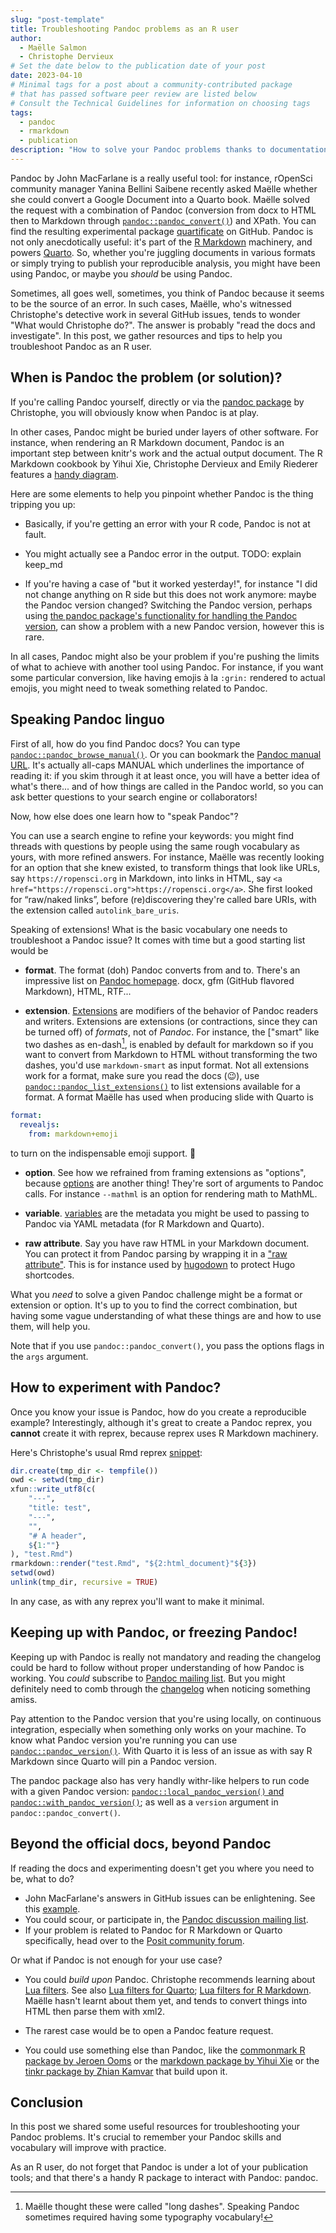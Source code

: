 ```yaml
---
slug: "post-template"
title: Troubleshooting Pandoc problems as an R user
author:
  - Maëlle Salmon
  - Christophe Dervieux
# Set the date below to the publication date of your post
date: 2023-04-10
# Minimal tags for a post about a community-contributed package 
# that has passed software peer review are listed below
# Consult the Technical Guidelines for information on choosing tags
tags:
  - pandoc
  - rmarkdown
  - publication
description: "How to solve your Pandoc problems thanks to documentation reading, experimentation"
---
```


Pandoc by John MacFarlane is a really useful tool: for instance, 
rOpenSci community manager Yanina Bellini Saibene recently asked Maëlle whether she could convert a Google Document into a Quarto book.
Maëlle solved the request with a combination of Pandoc (conversion from docx to HTML then to Markdown through [`pandoc::pandoc_convert()`](https://cderv.github.io/pandoc/reference/pandoc_convert.html)) and XPath.
You can find the resulting experimental package [quartificate](https://github.com/ropenscilabs/quartificate) on GitHub.
Pandoc is not only anecdotically useful: it's part of the [R Markdown](https://bookdown.org/yihui/rmarkdown-cookbook/) machinery, and powers [Quarto](https://quarto.org/).
So, whether you're juggling documents in various formats or simply trying to publish your reproducible analysis, you might have been using Pandoc, or maybe you _should_ be using Pandoc.

Sometimes, all goes well, sometimes, you think of Pandoc because it seems to be the source of an error.
In such cases, Maëlle, who's witnessed Christophe's detective work in several GitHub issues, tends to wonder "What would Christophe do?".
The answer is probably "read the docs and investigate".
In this post, we gather resources and tips to help you troubleshoot Pandoc as an R user.

## When is Pandoc the problem (or solution)?

If you're calling Pandoc yourself, directly or via the [pandoc package](https://cderv.github.io/pandoc/) by Christophe, you will obviously know when Pandoc is at play.

In other cases, Pandoc might be buried under layers of other software.
For instance, when rendering an R Markdown document, Pandoc is an important step between knitr's work and the actual output document.
The R Markdown cookbook by Yihui Xie, Christophe Dervieux and Emily Riederer features a [handy diagram](https://bookdown.org/yihui/rmarkdown-cookbook/rmarkdown-process.html).

Here are some elements to help you pinpoint whether Pandoc is the thing tripping you up:

- Basically, if you're getting an error with your R code, Pandoc is not at fault.

- You might actually see a Pandoc error in the output. TODO: explain keep_md

- If you're having a case of "but it worked yesterday!", for instance "I did not change anything on R side but this does not work anymore: maybe the Pandoc version changed? Switching the Pandoc version, perhaps using [the pandoc package's functionality for handling the Pandoc version](https://cderv.github.io/pandoc/reference/index.html#handle-pandoc-version), can show a problem with a new Pandoc version, however this is rare.

In all cases, Pandoc might also be your problem if you're pushing the limits of what to achieve with another tool using Pandoc. For instance, if you want some particular conversion, like having emojis à la `:grin:` rendered to actual emojis, you might need to tweak something related to Pandoc.

## Speaking Pandoc linguo

First of all, how do you find Pandoc docs?
You can type [`pandoc::pandoc_browse_manual()`](https://cderv.github.io/pandoc/reference/pandoc_browse_manual.html).
Or you can bookmark the [Pandoc manual URL](https://pandoc.org/MANUAL.html).
It's actually all-caps MANUAL which underlines the importance of reading it:
if you skim through it at least once, 
you will have a better idea of what's there... and of how things are called in the Pandoc world, so you can ask better questions to your search engine or collaborators!

Now, how else does one learn how to "speak Pandoc"?

You can use a search engine to refine your keywords: you might find threads with questions by people using the same rough vocabulary as yours, with more refined answers. For instance, Maëlle was recently looking for an option that she knew existed, to transform things that look like URLs, say `https://ropensci.org` in Markdown, into links in HTML, say `<a href="https://ropensci.org">https://ropensci.org</a>`.
She first looked for “raw/naked links”, before (re)discovering they're called bare URIs, with the extension called `autolink_bare_uris`.

Speaking of extensions! What is the basic vocabulary one needs to troubleshoot a Pandoc issue? It comes with time but a good starting list would be

- **format**. The format (doh) Pandoc converts from and to. There's an impressive list on [Pandoc homepage](https://pandoc.org/). docx, gfm (GitHub flavored Markdown), HTML, RTF...

- **extension**. [Extensions](https://pandoc.org/MANUAL.html#extensions) are modifiers of the behavior of Pandoc readers and writers. Extensions are extensions (or contractions, since they can be turned off) of _formats_, not of _Pandoc_. For instance, the ["smart" like two dashes as en-dash[^dash], is enabled by default for markdown so if you want to convert from Markdown to HTML without transforming the two dashes, you'd use `markdown-smart` as input format. Not all extensions work for a format, make sure you read the docs (😉), use [`pandoc::pandoc_list_extensions()`](https://cderv.github.io/pandoc/reference/pandoc_list_extensions.html) to list extensions available for a format.
A format Maëlle has used when producing slide with Quarto is

``` yaml
format:
  revealjs:  
    from: markdown+emoji
```

to turn on the indispensable emoji support. 🎉

- **option**. See how we refrained from framing extensions as "options", because [options](https://pandoc.org/MANUAL.html#options) are another thing! They're sort of arguments to Pandoc calls. For instance `--mathml` is an option for rendering math to MathML. 

- **variable**. [variables](https://pandoc.org/MANUAL.html#variables) are the metadata you might be used to passing to Pandoc via YAML metadata (for R Markdown and Quarto).
- **raw attribute**. Say you have raw HTML in your Markdown document. You can protect it from Pandoc parsing by wrapping it in a ["raw attribute"](https://pandoc.org/MANUAL.html#generic-raw-attribute). This is for instance used by [hugodown](https://github.com/r-lib/hugodown/pull/53) to protect Hugo shortcodes. 

What you _need_ to solve a given Pandoc challenge might be a format or extension or option.
It's up to you to find the correct combination, but having some vague understanding of what these things are and how to use them, will help you.

Note that if you use `pandoc::pandoc_convert()`, you pass the options flags in the `args` argument.

## How to experiment with Pandoc?

Once you know your issue is Pandoc, how do you create a reproducible example?
Interestingly, although it's great to create a Pandoc reprex, you **cannot** create it with reprex, because reprex uses R Markdown machinery.

Here's Christophe's usual Rmd reprex [snippet](https://support.posit.co/hc/en-us/articles/204463668-Code-Snippets-in-the-RStudio-IDE):

```r
dir.create(tmp_dir <- tempfile())
owd <- setwd(tmp_dir)
xfun::write_utf8(c(
	"---",
	"title: test",
	"---",
	"",
	"# A header",
	${1:""}
), "test.Rmd")
rmarkdown::render("test.Rmd", "${2:html_document}"${3})
setwd(owd)
unlink(tmp_dir, recursive = TRUE)
```

In any case, as with any reprex you'll want to make it minimal.

## Keeping up with Pandoc, or freezing Pandoc!

Keeping up with Pandoc is really not mandatory and reading the changelog could be hard to follow without proper understanding of how Pandoc is working. 
You _could_ subscribe to [Pandoc mailing list](https://groups.google.com/g/pandoc-announce).
But you might definitely need to comb through the [changelog](https://pandoc.org/releases.html) when noticing something amiss.

Pay attention to the Pandoc version that you're using locally, on continuous integration, especially when something only works on your machine. 
To know what Pandoc version you're running you can use [`pandoc::pandoc_version()`](https://cderv.github.io/pandoc/reference/pandoc_version.html).
With Quarto it is less of an issue as with say R Markdown since Quarto will pin a Pandoc version.

The pandoc package also has very handly withr-like helpers to run code with a given Pandoc version: [`pandoc::local_pandoc_version()` and `pandoc::with_pandoc_version()`](https://cderv.github.io/pandoc/reference/with_pandoc_version.html); as well as a `version` argument in `pandoc::pandoc_convert()`.

## Beyond the official docs, beyond Pandoc

If reading the docs and experimenting doesn't get you where you need to be, what to do?
- John MacFarlane's answers in GitHub issues can be enlightening. See this [example](https://github.com/jgm/pandoc/issues/6259#issuecomment-841859989).
- You could scour, or participate in, the [Pandoc discussion mailing list](https://groups.google.com/g/pandoc-discuss).
- If your problem is related to Pandoc for R Markdown or Quarto specifically, head over to the [Posit community forum](https://community.rstudio.com/).

Or what if Pandoc is not enough for your use case?

- You could _build upon_ Pandoc.
Christophe recommends learning about [Lua filters](https://pandoc.org/lua-filters.html). See also [Lua filters for Quarto](https://quarto.org/docs/extensions/filters.html);
[Lua filters for R Markdown](https://bookdown.org/yihui/rmarkdown-cookbook/lua-filters.html).
Maëlle hasn't learnt about them yet, and tends to convert things into HTML then parse them with xml2.

- The rarest case would be to open a Pandoc feature request.

- You could use something else than Pandoc, like the [commonmark R package by Jeroen Ooms](https://docs.ropensci.org/commonmark/) or the [markdown package by Yihui Xie](https://github.com/rstudio/markdown) or the [tinkr package by Zhian Kamvar](https://docs.ropensci.org/tinkr/) that build upon it.

## Conclusion

In this post we shared some useful resources for troubleshooting your Pandoc problems.
It's crucial to remember your Pandoc skills and vocabulary will improve with practice.

As an R user, do not forget that Pandoc is under a lot of your publication tools; and that there's a handy R package to interact with Pandoc: pandoc.



[^dash]: Maëlle thought these were called "long dashes". Speaking Pandoc sometimes required having some typography vocabulary!